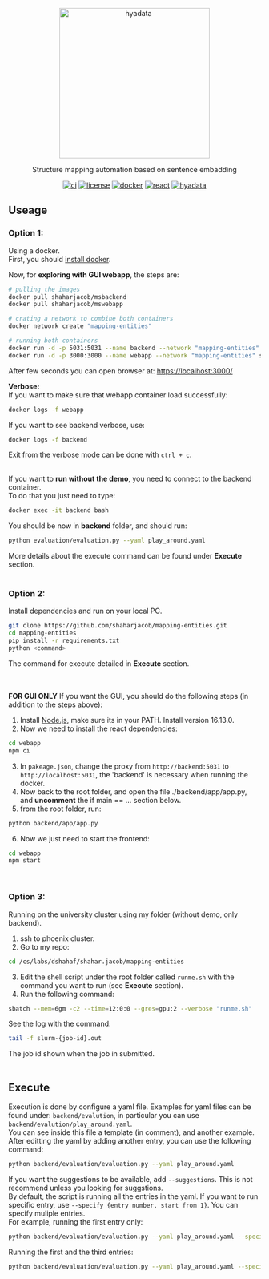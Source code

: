 <p align="center">
  <img src="https://github.com/shaharjacob/commonsense-analogy/blob/main/images/hyadata.png?raw=true" width="300px" alt="hyadata"/>
  
  <div align="center">Structure mapping automation based on sentence embadding</div>
</p>

<p align="center">
  <a href="https://github.com/shaharjacob/mapping-entities/actions"><img src="https://img.shields.io/badge/CI-passing-brightgreen?logo=github" alt="ci"/></a>
  <a href="https://new.huji.ac.il/"><img src="https://img.shields.io/badge/license-HUJI-blue" alt="license"/></a>
  <a href="https://hub.docker.com/"><img src="https://img.shields.io/badge/-docker-gray?logo=docker" alt="docker"/></a>
  <a href="https://reactjs.org/"><img src="https://img.shields.io/badge/-react-grey?logo=react" alt="react"/></a>
  <a href="http://www.hyadatalab.com/"><img src="https://img.shields.io/badge/-hyadata-orange" alt="hyadata"/></a>
</p>

## Useage  
### **Option 1:**
Using a docker.  
First, you should <a href="https://www.docker.com/">install docker</a>.  

Now, for **exploring with GUI webapp**, the steps are:  
```bash
# pulling the images  
docker pull shaharjacob/msbackend  
docker pull shaharjacob/mswebapp  

# crating a network to combine both containers  
docker network create "mapping-entities"  

# running both containers
docker run -d -p 5031:5031 --name backend --network "mapping-entities" -e "FLASK_ENV=development" -e "FLASK_APP=app.app" -e "SENTENCE_TRANSFORMERS_HOME=cache" shaharjacob/msbackend flask run --host "0.0.0.0" --port 5031  
docker run -d -p 3000:3000 --name webapp --network "mapping-entities" shaharjacob/mswebapp npm start
```

After few seconds you can open browser at: <a href="https://localhost:3000/">https://localhost:3000/</a>  

**Verbose:**  
If you want to make sure that webapp container load successfully:
```bash
docker logs -f webapp
```  
If you want to see backend verbose, use:  
```bash
docker logs -f backend
```  
Exit from the verbose mode can be done with `ctrl + c`.  
&nbsp;  


If you want to **run without the demo**, you need to connect to the backend container.      
To do that you just need to type:  
```bash
docker exec -it backend bash
```  
You should be now in **backend** folder, and should run:  
```bash
python evaluation/evaluation.py --yaml play_around.yaml
```
More details about the execute command can be found under **Execute** section.  
&nbsp;   


### **Option 2:**
Install dependencies and run on your local PC.  
```bash
git clone https://github.com/shaharjacob/mapping-entities.git
cd mapping-entities
pip install -r requirements.txt
python <command>
```  
The command for execute detailed in **Execute** section.  
&nbsp;  
&nbsp;  

**FOR GUI ONLY**
If you want the GUI, you should do the following steps (in addition to the steps above):  
1) Install <a href="https://nodejs.org/en/">Node.js</a>, make sure its in your PATH. Install version 16.13.0.  
2) Now we need to install the react dependencies:  
```bash
cd webapp
npm ci
```  
3) In `pakeage.json`, change the proxy from `http://backend:5031` to `http://localhost:5031`, the 'backend' is necessary when running the docker.
4) Now back to the root folder, and open the file ./backend/app/app.py, and **uncomment** the if main == ... section below.
5) from the root folder, run:
```bash
python backend/app/app.py
``` 
6) Now we just need to start the frontend:
```bash
cd webapp
npm start
```  
&nbsp;  


### **Option 3:**
Running on the university cluster using my folder (without demo, only backend).
1) ssh to phoenix cluster.
2) Go to my repo:  
```bash
cd /cs/labs/dshahaf/shahar.jacob/mapping-entities
```
3) Edit the shell script under the root folder called `runme.sh` with the command you want to run (see **Execute** section).
4) Run the following command:  
```bash
sbatch --mem=6gm -c2 --time=12:0:0 --gres=gpu:2 --verbose "runme.sh"
```  
See the log with the command:  
```bash
tail -f slurm-{job-id}.out
```  
The job id shown when the job in submitted.  
&nbsp;  

## Execute
Execution is done by configure a yaml file.
Examples for yaml files can be found under: `backend/evalution`, in particular you can use `backend/evalution/play_around.yaml`.  
You can see inside this file a template (in comment), and another example.  
After editting the yaml by adding another entry, you can use the following command:  
```bash
python backend/evaluation/evaluation.py --yaml play_around.yaml
```  
If you want the suggestions to be available, add `--suggestions`.  This is not recommend unless you looking for suggstions.  
By default, the script is running all the entries in the yaml. If you want to run specific entry, use `--specify {entry number, start from 1}`. You can specify muliple entries.  
For example, running the first entry only:  
```bash
python backend/evaluation/evaluation.py --yaml play_around.yaml --specify 1
```  
Running the first and the third entries:  
```bash
python backend/evaluation/evaluation.py --yaml play_around.yaml --specify 1 --specify 3
``` 
